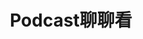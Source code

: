 ---
title: "Podcast聊聊看️"
description: "每一集都收集在這裡!"
image: Podcast-Cover.png


# Badge style
style:
    background: 
    color: 

---